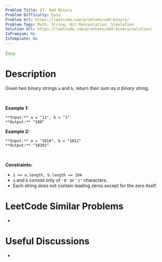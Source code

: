 ```yaml
---
Problem Title: 67. Add Binary
Problem Difficulty: Easy
Problem Url: https://leetcode.com/problems/add-binary/
Problem Tags: Math, String, Bit Manipulation, Simulation
Solution Url: https://leetcode.com/problems/add-binary/solution/
IsPremium: No
IsTemplate: No
---
```


<span style="color: rgb(67, 160, 71);">Easy</span>

# Description

Given two binary strings `a` and `b`, return *their sum as a binary string*.


 


**Example 1:**



```
**Input:** a = "11", b = "1"
**Output:** "100"

```
**Example 2:**



```
**Input:** a = "1010", b = "1011"
**Output:** "10101"

```

 


**Constraints:**


* `1 <= a.length, b.length <= 104`
* `a` and `b` consist only of `'0'` or `'1'` characters.
* Each string does not contain leading zeros except for the zero itself.




# LeetCode Similar Problems

- []()

# Useful Discussions

- []()
